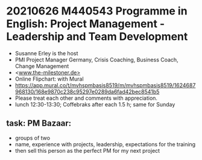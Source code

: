 # 20210626 M440543 Programme in English: Project Management - Leadership and Team Development
* Susanne Erley is the host
* PMI Project Manager Germany, Crisis Coaching, Business Coach, Change Management
* <www.the-milestoner.de>
* Online Flipchart: with Mural
* <https://app.mural.co/t/mvhspmbasis8519/m/mvhspmbasis8519/1624687968130/168e9870c238c95297e0289da6fad42bec8541b5>
* Please treat each other and comments with appreciation.
* lunch 12:30-13:30; Coffebraks after each 1.5 h; same for Sunday

## task: PM  Bazaar:
* groups of two
* name, experience with projects, leadership, expectations for the training
* then sell this person as the perfect PM for my next project
